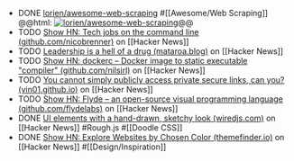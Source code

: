 - DONE [lorien/awesome-web-scraping](https://github.com/lorien/awesome-web-scraping) #[[Awesome/Web Scraping]]
  @@html: <a href="https://github.com/lorien/awesome-web-scraping/"><img src="https://github-readme-stats-astronomer.vercel.app/api/pin/?username=lorien&repo=awesome-web-scraping&theme=tokyonight" alt="lorien/awesome-web-scraping"/></a>@@
- TODO [Show HN: Tech jobs on the command line (github.com/nicobrenner)](https://news.ycombinator.com/item?id=39621373) on [[Hacker News]]
- TODO [Leadership is a hell of a drug (mataroa.blog)](https://news.ycombinator.com/item?id=39624842) on [[Hacker News]]
- TODO [Show HN: dockerc – Docker image to static executable "compiler" (github.com/nilsirl)](https://news.ycombinator.com/item?id=39620540) on [[Hacker News]]
- TODO [You cannot simply publicly access private secure links, can you? (vin01.github.io)](https://news.ycombinator.com/item?id=39630985) on [[Hacker News]]
- TODO [Show HN: Flyde – an open-source visual programming language (github.com/flydelabs)](https://news.ycombinator.com/item?id=39628285) on [[Hacker News]]
- DONE [UI elements with a hand-drawn, sketchy look (wiredjs.com)](https://news.ycombinator.com/item?id=40540952) on [[Hacker News]] #Rough.js #[[Doodle CSS]]
- DONE [Show HN: Explore Websites by Chosen Color (themefinder.io)](https://news.ycombinator.com/item?id=40530884) on [[Hacker News]] #[[Design/Inspiration]]
